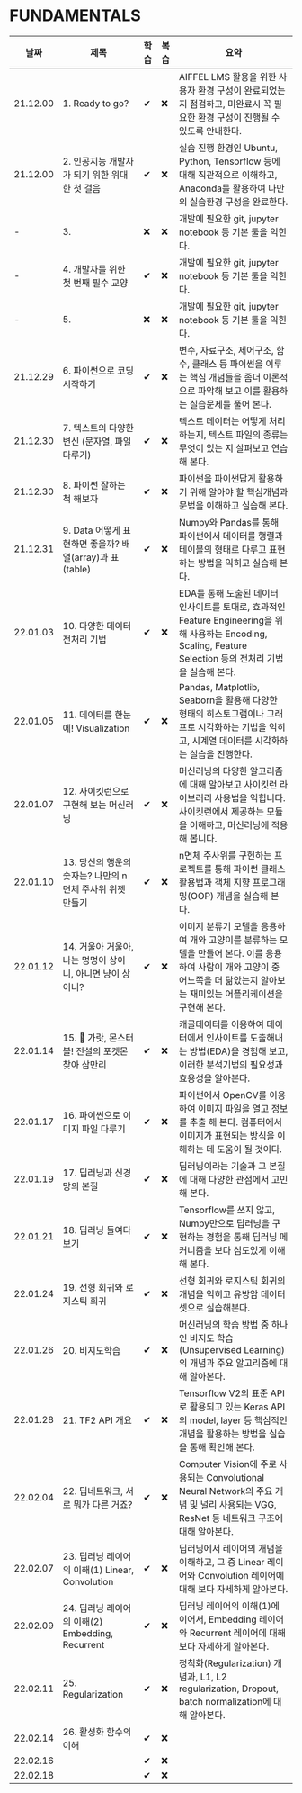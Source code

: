 # FUNDAMENTALS


|   날짜    |제목|학습|복습|요약|
|---|---|---|---|---|
|21.12.00|1. Ready to go?|✔|❌|AIFFEL LMS 활용을 위한 사용자 환경 구성이 완료되었는지 점검하고, 미완료시 꼭 필요한 환경 구성이 진행될 수 있도록 안내한다.|
|21.12.00|2. 인공지능 개발자가 되기 위한 위대한 첫 걸음|✔|❌|실습 진행 환경인 Ubuntu, Python, Tensorflow 등에 대해 직관적으로 이해하고, Anaconda를 활용하여 나만의 실습환경 구성을 완료한다.
|-|3. |❌|❌|개발에 필요한 git, jupyter notebook 등 기본 툴을 익힌다.|
|-|4. 개발자를 위한 첫 번째 필수 교양|✔|❌|개발에 필요한 git, jupyter notebook 등 기본 툴을 익힌다.|
|-|5. |❌|❌|개발에 필요한 git, jupyter notebook 등 기본 툴을 익힌다.|
|21.12.29|6. 파이썬으로 코딩 시작하기|✔|❌|변수, 자료구조, 제어구조, 함수, 클래스 등 파이썬을 이루는 핵심 개념들을 좀더 이론적으로 파악해 보고 이를 활용하는 실습문제를 풀어 본다.|
|21.12.30|7. 텍스트의 다양한 변신 (문자열, 파일 다루기)|✔|❌|텍스트 데이터는 어떻게 처리하는지, 텍스트 파일의 종류는 무엇이 있는 지 살펴보고 연습해 본다.|
|21.12.30|8. 파이썬 잘하는 척 해보자|✔|❌|파이썬을 파이썬답게 활용하기 위해 알아야 할 핵심개념과 문법을 이해하고 실습해 본다.|
|21.12.31|9. Data 어떻게 표현하면 좋을까? 배열(array)과 표(table)|✔|❌|Numpy와 Pandas를 통해 파이썬에서 데이터를 행렬과 테이블의 형태로 다루고 표현하는 방법을 익히고 실습해 본다.|
|22.01.03|10. 다양한 데이터 전처리 기법|✔|❌|EDA를 통해 도출된 데이터 인사이트를 토대로, 효과적인 Feature Engineering을 위해 사용하는 Encoding, Scaling, Feature Selection 등의 전처리 기법을 실습해 본다.|
|22.01.05|11. 데이터를 한눈에! Visualization|✔|❌|Pandas, Matplotlib, Seaborn을 활용해 다양한 형태의 히스토그램이나 그래프로 시각화하는 기법을 익히고, 시계열 데이터를 시각화하는 실습을 진행한다.|
|22.01.07|12. 사이킷런으로 구현해 보는 머신러닝|✔|❌|머신러닝의 다양한 알고리즘에 대해 알아보고 사이킷런 라이브러리 사용법을 익힙니다. 사이킷런에서 제공하는 모듈을 이해하고, 머신러닝에 적용해 봅니다.|
|22.01.10|13. 당신의 행운의 숫자는? 나만의 n면체 주사위 위젯 만들기|✔|❌|n면체 주사위를 구현하는 프로젝트를 통해 파이썬 클래스 활용법과 객체 지향 프로그래밍(OOP) 개념을 실습해 본다.|
|22.01.12|14. 거울아 거울아, 나는 멍멍이 상이니, 아니면 냥이 상이니?|✔|❌|이미지 분류기 모델을 응용하여 개와 고양이를 분류하는 모델을 만들어 본다. 이를 응용하여 사람이 개와 고양이 중 어느쪽을 더 닮았는지 알아보는 재미있는 어플리케이션을 구현해 본다.|
|22.01.14|15. 🦄 가랏, 몬스터볼! 전설의 포켓몬 찾아 삼만리|✔|❌|캐글데이터를 이용하여 데이터에서 인사이트를 도출해내는 방법(EDA)을 경험해 보고, 이러한 분석기법의 필요성과 효용성을 알아본다.|
|22.01.17|16. 파이썬으로 이미지 파일 다루기|✔|❌|파이썬에서 OpenCV를 이용하여 이미지 파일을 열고 정보를 추출 해 본다. 컴퓨터에서 이미지가 표현되는 방식을 이해하는 데 도움이 될 것이다.|
|22.01.19|17. 딥러닝과 신경망의 본질|✔|❌|딥러닝이라는 기술과 그 본질에 대해 다양한 관점에서 고민해 본다.|
|22.01.21|18. 딥러닝 들여다보기|✔|❌|Tensorflow를 쓰지 않고, Numpy만으로 딥러닝을 구현하는 경험을 통해 딥러닝 메커니즘을 보다 심도있게 이해해 본다.|
|22.01.24|19. 선형 회귀와 로지스틱 회귀|✔|❌|선형 회귀와 로지스틱 회귀의 개념을 익히고 유방암 데이터 셋으로 실습해본다.|
|22.01.26|20. 비지도학습|✔|❌|머신러닝의 학습 방법 중 하나인 비지도 학습(Unsupervised Learning)의 개념과 주요 알고리즘에 대해 알아본다.|
|22.01.28|21. TF2 API 개요|✔|❌|Tensorflow V2의 표준 API로 활용되고 있는 Keras API의 model, layer 등 핵심적인 개념을 활용하는 방법을 실습을 통해 확인해 본다.|
|22.02.04|22. 딥네트워크, 서로 뭐가 다른 거죠?|✔|❌|Computer Vision에 주로 사용되는 Convolutional Neural Network의 주요 개념 및 널리 사용되는 VGG, ResNet 등 네트워크 구조에 대해 알아본다.|
|22.02.07|23. 딥러닝 레이어의 이해(1) Linear, Convolution|✔|❌|딥러닝에서 레이어의 개념을 이해하고, 그 중 Linear 레이어와 Convolution 레이어에 대해 보다 자세하게 알아본다.|
|22.02.09|24. 딥러닝 레이어의 이해(2) Embedding, Recurrent|✔|❌|딥러닝 레이어의 이해(1)에 이어서, Embedding 레이어와 Recurrent 레이어에 대해 보다 자세하게 알아본다.|
|22.02.11|25. Regularization|✔|❌|정칙화(Regularization) 개념과, L1, L2 regularization, Dropout, batch normalization에 대해 알아본다.|
|22.02.14|26. 활성화 함수의 이해|✔|❌||
|22.02.16||✔|❌||
|22.02.18||✔|❌||
